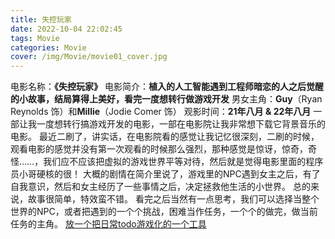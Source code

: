 ```yaml
---
title: 失控玩家
date: 2022-10-04 22:02:45
tags: Movie
categories: Movie
cover: /img/Movie/movie01_cover.jpg
---
```

电影名称：**《失控玩家》**
电影简介：**植入的人工智能遇到工程师暗恋的人之后觉醒的小故事，结局算得上美好，看完一度想转行做游戏开发**
男女主角：**Guy**（Ryan Reynolds 饰）和**Millie**（Jodie Comer 饰）
观影时间：**21年八月 & 22年八月**
一部让我一度想转行搞游戏开发的电影，一部在电影院让我非常想下载它背景音乐的电影。
最近二刷了，讲实话，在电影院看的感觉让我记忆很深刻，二刷的时候，观看电影的感觉并没有第一次观看的时候那么强烈，那种感觉是惊讶，惊奇，奇怪……，我们应不应该把虚拟的游戏世界平等对待，然后就是觉得电影里面的程序员小哥硬核的很！
大概的剧情在简介里说了，游戏里的NPC遇到女主之后，有了自我意识，然后和女主经历了一些事情之后，决定拯救他生活的小世界。
总的来说，故事很简单，特效蛮不错。
看完之后当然有一点思考，我们可以选择当整个世界的NPC，或者把遇到的一个个挑战，困难当作任务，一个个的做完，做当前任务的主角。
[放一个把日常todo游戏化的一个工具](https://habitica.com/)
